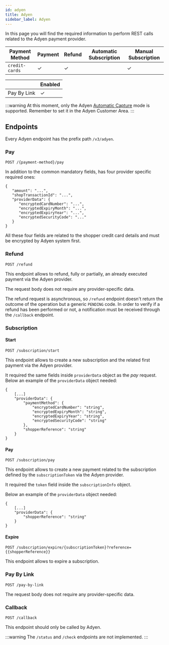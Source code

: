 ```yaml
---
id: adyen
title: Adyen
sidebar_label: Adyen
---
```

In this page you will find the required information to perform REST calls related to the Adyen payment provider.

| Payment Method | Payment | Refund | Automatic Subscription | Manual Subscription |
|----------------|---------|--------|------------------------|---------------------|
| `credit-cards` | ✓       | ✓      |                        | ✓                   | 

|              | Enabled |
|--------------|---------|
| Pay By Link  | ✓       |

:::warning
At this moment, only the Adyen [Automatic Capture](https://docs.adyen.com/online-payments/classic-integrations/modify-payments/capture#automatic-capture) mode is supported. Remember to set it in the Adyen Customer Area.
:::

## Endpoints

Every Adyen endpoint has the prefix path `/v3/adyen`.

### Pay

`POST /{payment-method}/pay`

In addition to the common mandatory fields, has four provider specific required ones:
```jsonc
{
   "amount": "...",
   "shopTransactionId": "...",
   "providerData": {
      "encryptedCardNumber": "...",
      "encryptedExpiryMonth": "...",
      "encryptedExpiryYear": "...",
      "encryptedSecurityCode": "..."
   }
}
```
All these four fields are related to the shopper credit card details and must be encrypted by Adyen system first. 

### Refund

`POST /refund`

This endpoint allows to refund, fully or partially, an already executed payment via the Adyen provider.

The request body does not require any provider-specific data.

The refund request is asynchronous, so `/refund` endpoint doesn't return the outcome of the operation but a generic `PENDING` code. 
In order to verify if a refund has been performed or not, a notification must be received through the `/callback` endpoint.

### Subscription

#### Start

`POST /subscription/start`

This endpoint allows to create a new subscription and the related first payment via the Adyen provider.

It required the same fields inside `providerData` object as the *pay* request.
Below an example of the `providerData` object needed:
```jsonc
{
    [...]
    "providerData": {
        "paymentMethod": {
            "encryptedCardNumber": "string",
            "encryptedExpiryMonth": "string",
            "encryptedExpiryYear": "string",
            "encryptedSecurityCode": "string"
        },
        "shopperReference": "string"
    }
}
```

#### Pay

`POST /subscription/pay`

This endpoint allows to create a new payment related to the subscription defined by the `subscriptionToken` via the Adyen provider.

It required the `token` field inside the `subscriptionInfo` object.

Below an example of the `providerData` object needed:
```jsonc
{
    [...]
    "providerData": {
        "shopperReference": "string"
    }
}
```

#### Expire

`POST /subscription/expire/{subscriptionToken}?reference={{shopperReference}}`

This endpoint allows to expire a subscription.

### Pay By Link

`POST /pay-by-link`

The request body does not require any provider-specific data.

### Callback

`POST /callback`

This endpoint should only be called by Adyen.

:::warning
The `/status` and `/check` endpoints are not implemented.
:::
